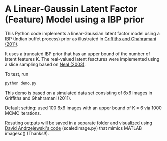 # A Linear-Gaussin Latent Factor (Feature) Model using a IBP prior

This Python code implements a linear-Gaussian latent factor model using a IBP (Indian buffet process) prior as illustrated in [Griffiths and Ghahramani (2011)](https://dl.acm.org/citation.cfm?id=2021039). 

It uses a truncated IBP prior that has an upper bound of the number of latent features K. The real-valued latent feactures were implemented using a slice sampling based on [Neal (2003)](https://www.jstor.org/stable/3448413?seq=1#page_scan_tab_contents). 

To test, run

```python
python demo.py
```

This demo is based on a simulated data set consisting of 6x6 images in Griffiths and Ghahramani (2011).

Default setting: used 100 6x6 images with an upper bound of K = 6 via 1000 MCMC iterations. 

Resuting outputs will be saved in a separate folder and visualized using [David Andrzejewski's code](https://github.com/davidandrzej/PyIBP) (scaledimage.py) that mimics MATLAB imagesc() (Thanks!!).



